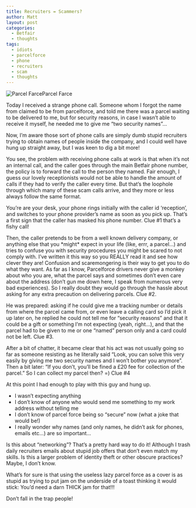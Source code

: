 ```yaml
---
title: Recruiters = Scammers?
author: Matt
layout: post
categories:
  - Betfair
  - thoughts
tags:
  - idiots
  - parcelforce
  - phone
  - recruiters
  - scam
  - thoughts
---
```

<p class="attachement"><span><img src="{{ "parcelfarce.jpg" | image_path | cdn }}" alt="Parcel Farce" /><span>Parcel Farce</span></span></p>

Today I received a strange phone call. Someone whom I forgot the name from claimed to be from parcelforce, and told me there was a parcel waiting to be delivered to me, but for security reasons, in case I wasn&#8217;t able to receive it myself, he needed me to give me &#8220;two security names&#8221;&#8230;

Now, I&#8217;m aware those sort of phone calls are simply dumb stupid recruiters trying to obtain names of people inside the company, and I could well have hung up straight away, but I was keen to dig a bit more!

<!--more-->

You see, the problem with receiving phone calls at work is that when it&#8217;s not an internal call, and the caller goes through the main Betfair phone number, the policy is to forward the call to the person they named. Fair enough, I guess our lovely receptionists would not be able to handle the amount of calls if they had to verify the caller every time. But that&#8217;s the loophole through which many of these scam calls arrive, and they more or less always follow the same format.

You&#8217;re are your desk, your phone rings initially with the caller id &#8216;reception&#8217;, and switches to your phone provider&#8217;s name as soon as you pick up. That&#8217;s a first sign that the caller has masked his phone number. Clue #1 that&#8217;s a fishy call!

Then, the caller pretends to be from a well known delivery company, or anything else that you \*might\* expect in your life (like, errr, a parcel&#8230;) and tries to confuse you with security procedures you might be scared to not comply with. I&#8217;ve written it this way so you REALLY read it and see how clever they are! Confusion and scaremongering is their way to get you to do what they want. As far as I know, Parcelforce drivers never give a monkey about who you are, what the parcel says and sometimes don&#8217;t even care about the address (don&#8217;t gun me down here, I speak from numerous very bad experiences). So I really doubt they would go through the hassle about asking for any extra precaution on delivering parcels. Clue #2.

He was prepared: asking if he could give me a tracking number or details from where the parcel came from, or even leave a calling card so I&#8217;d pick it up later on, he replied he could not tell me for &#8220;security reasons&#8221; and that it could be a gift or something I&#8217;m not expecting (yeah, right&#8230;), and that the parcel had to be given to me or one &#8220;named&#8221; person only and a card could not be left. Clue #3.

After a bit of chatter, it became clear that his act was not usually going so far as someone resisting as he literally said &#8220;Look, you can solve this very easily by giving me two security names and I won&#8217;t bother you anymore&#8221;. Then a bit later: &#8220;If you don&#8217;t, you&#8217;ll be fined a £20 fee for collection of the parcel.&#8221; So I can collect my parcel then? =) Clue #4

At this point I had enough to play with this guy and hung up.

*   I wasn&#8217;t expecting anything
*   I don&#8217;t know of anyone who would send me something to my work address without telling me
*   I don&#8217;t know of parcel force being so &#8220;secure&#8221; now (what a joke that would be!)
*   I really wonder why names (and only names, he didn&#8217;t ask for phones, emails etc&#8230;) are so important&#8230;

Is this about &#8220;networking&#8221;? That&#8217;s a pretty hard way to do it! Although I trash daily recruiters emails about stupid job offers that don&#8217;t even match my skills.
Is this a larger problem of identity theft or other obscure practices? Maybe, I don&#8217;t know.

What&#8217;s for sure is that using the useless lazy parcel force as a cover is as stupid as trying to put jam on the underside of a toast thinking it would stick: You&#8217;d need a darn THICK jam for that!!!

Don&#8217;t fall in the trap people!